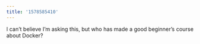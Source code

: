 ```yaml
---
title: '1578585410'
---
```


I can’t believe I’m asking this, but who has made a good beginner’s course about Docker? 